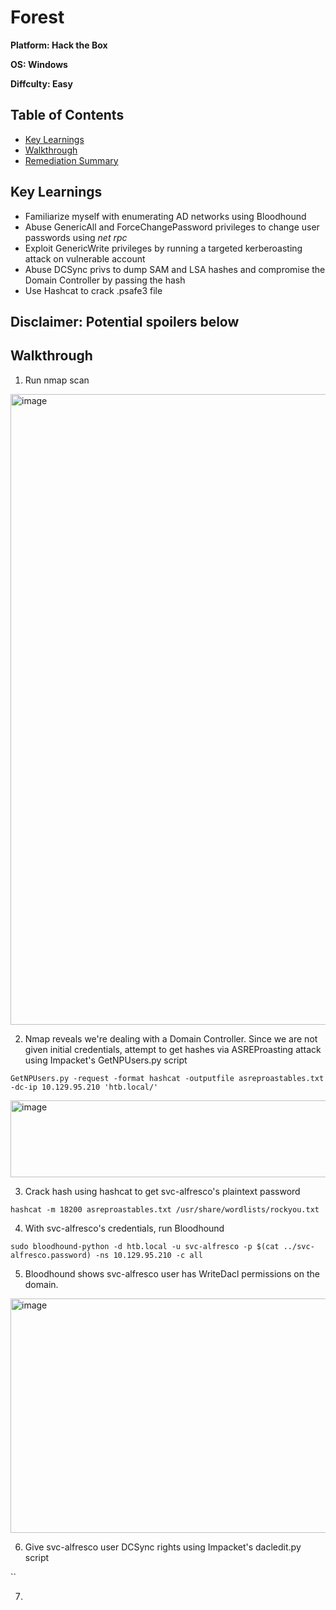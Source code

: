# Forest

**Platform: Hack the Box**

**OS: Windows**

**Diffculty: Easy**


## Table of Contents
- [Key Learnings](#key-learnings)
- [Walkthrough](#walkthrough)
- [Remediation Summary](#remediation-summary)


## Key Learnings

- Familiarize myself with enumerating AD networks using Bloodhound
- Abuse GenericAll and ForceChangePassword privileges to change user passwords using *net rpc*
- Exploit GenericWrite privileges by running a targeted kerberoasting attack on vulnerable account
- Abuse DCSync privs to dump SAM and LSA hashes and compromise the Domain Controller by passing the hash
- Use Hashcat to crack .psafe3 file


## **Disclaimer: Potential spoilers below**


## Walkthrough

1. Run nmap scan

<img width="719" height="1009" alt="image" src="https://github.com/user-attachments/assets/6fff85b0-bd86-4e80-a1eb-a5faa5a6ea4f" />

2. Nmap reveals we're dealing with a Domain Controller. Since we are not given initial credentials, attempt to get hashes via ASREProasting attack using Impacket's GetNPUsers.py script

`GetNPUsers.py -request -format hashcat -outputfile asreproastables.txt -dc-ip 10.129.95.210 'htb.local/'`

<img width="721" height="123" alt="image" src="https://github.com/user-attachments/assets/b7257a49-3010-43a5-b68a-c3dbad6b2352" />

3. Crack hash using hashcat to get svc-alfresco's plaintext password

`hashcat -m 18200 asreproastables.txt /usr/share/wordlists/rockyou.txt`

4. With svc-alfresco's credentials, run Bloodhound

`sudo bloodhound-python -d htb.local -u svc-alfresco -p $(cat ../svc-alfresco.password) -ns 10.129.95.210 -c all`

5. Bloodhound shows svc-alfresco user has WriteDacl permissions on the domain.

<img width="1157" height="375" alt="image" src="https://github.com/user-attachments/assets/418e40ba-cea6-4c3a-8c4f-d11b55b1f959" />

6. Give svc-alfresco user DCSync rights using Impacket's dacledit.py script

``

7. 

